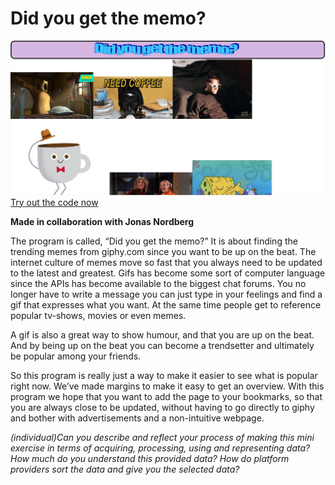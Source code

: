 # Did you get the memo?
![Alt text](https://github.com/Solution0/Aesthetic-Programming/blob/Github-Desktop/Mini_ex8/Screenshot.JPG)
[Try out the code now](https://rawgit.com/Solution0/Aesthetic-Programming/Github-Desktop/Mini_ex8/empty-example/index.html)

**Made in collaboration with Jonas Nordberg**

The program is called, “Did you get the memo?” It is about finding the trending memes from giphy.com since you want to be up on the beat. The internet culture of memes move so fast that you always need to be updated to the latest and greatest. 
Gifs has become some sort of computer language since the APIs has become available to the biggest chat forums. You no longer have to write a message you can just type in your feelings and find a gif that expresses what you want. At the same time people get to reference popular tv-shows, movies or even memes.

A gif is also a great way to show humour, and that you are up on the beat. And by being up on the beat you can become a trendsetter and ultimately be popular among your friends.

So this program is really just a way to make it easier to see what is popular right now. We’ve made margins to make it easy to get an overview. With this program we hope that you want to add the page to your bookmarks, so that you are always close to be updated, without having to go directly to giphy and bother with advertisements and a non-intuitive webpage. 

*(individual)Can you describe and reflect your process of making this mini exercise in terms of acquiring, processing, using and representing data? How much do you understand this provided data? How do platform providers sort the data and give you the selected data?*

